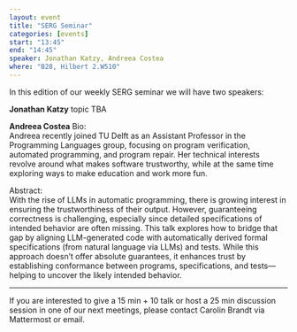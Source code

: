 ```yaml
---
layout: event
title: "SERG Seminar"
categories: [events]
start: "13:45"
end: "14:45"
speaker: Jonathan Katzy, Andreea Costea
where: "B28, Hilbert 2.W510"
---
```


In this edition of our weekly SERG seminar we will have two speakers:

**Jonathan Katzy** 
topic TBA

**Andreea Costea** 
Bio:  
Andreea recently joined TU Delft as an Assistant Professor in the Programming Languages group, focusing on program verification, automated programming, and program repair. Her technical interests revolve around what makes software trustworthy, while at the same time exploring ways to make education and work more fun.

Abstract:  
With the rise of LLMs in automatic programming, there is growing interest in ensuring the trustworthiness of their output. However, guaranteeing correctness is challenging, especially since detailed specifications of intended behavior are often missing. This talk explores how to bridge that gap by aligning LLM-generated code with automatically derived formal specifications (from natural language via LLMs) and tests. While this approach doesn’t offer absolute guarantees, it enhances trust by establishing conformance between programs, specifications, and tests—helping to uncover the likely intended behavior.

---
If you are interested to give a 15 min + 10 talk or host a 25 min discussion session in one of our next meetings, please contact Carolin Brandt via Mattermost or email.
